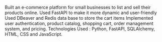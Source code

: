 Built an e-commerce platform for small businesses to list and sell their products online.
Used FastAPI to make it more dynamic and user-friendly
Used DBeaver and Redis data base to store the cart items
Implemented user authentication, product catalog, shopping cart, order management system, and pricing.
Technologies Used :
Python, FastAPI, SQLAlchemy, HTML, CSS and JavaScript.
